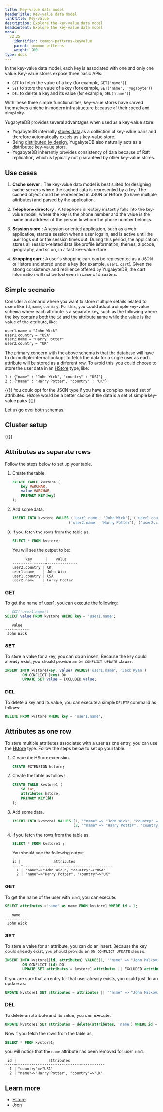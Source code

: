 ```yaml
---
title: Key-value data model
headerTitle: Key-value data model
linkTitle: Key-value
description: Explore the key-value data model
headcontent: Explore the key-value data model
menu:
  v2.25
    identifier: common-patterns-keyvalue
    parent: common-patterns
    weight: 200
type: docs
---
```


In the key-value data model, each key is associated with one and only one value. Key-value stores expose three basic APIs:

- `GET` to fetch the value of a key (for example, `GET('name')`)
- `SET` to store the value of a key (for example, `SET('name', 'yugabyte')`)
- `DEL` to delete a key and its value (for example, `DEL('name')`)

With these three simple functionalities, key-value stores have carved themselves a niche in modern infrastructure because of their speed and simplicity.

YugabyteDB provides several advantages when used as a key-value store:

- YugabyteDB internally [stores data](../../../../architecture/docdb/data-model/) as a collection of key-value pairs and therefore automatically excels as a key-value store.
- Being [distributed by design](../../../../architecture/transactions/distributed-txns/), YugabyteDB also naturally acts as a distributed key-value store.
- YugabyteDB inherently provides consistency of data because of Raft replication, which is typically not guaranteed by other key-value stores.

## Use cases

1. **Cache server** : The key-value data model is best suited for designing cache servers where the cached data is represented by a key. The cached object could be represented in JSON or Hstore (to have multiple attributes) and parsed by the application.

1. **Telephone directory** : A telephone directory instantly falls into the key-value model, where the key is the phone number and the value is the name and address of the person to whom the phone number belongs.

1. **Session store** : A session-oriented application, such as a web application, starts a session when a user logs in, and is active until the user logs out or the session times out. During this period, the application stores all session-related data like profile information, themes, zipcode, geography, and so on, in a fast key-value store.

1. **Shopping cart** : A user's shopping cart can be represented as a JSON or Hstore and stored under a key (for example, `user1.cart`). Given the strong consistency and resilience offered by YugabyteDB, the cart information will not be lost even in case of disasters.

## Simple scenario

Consider a scenario where you want to store multiple details related to users like `id`, `name`, `country`. For this, you could adopt a simple key-value schema where each attribute is a separate key, such as the following where the key contains both the `id` and the attribute name while the value is the value of the attribute, like:

```json{.nocopy}
user1.name = "John Wick"
user1.country = "USA"
user2.name = "Harry Potter"
user2.country = "UK"
```

The primary concern with the above schema is that the database will have to do multiple internal lookups to fetch the data for a single user as each attribute will be stored as a different row. To avoid this, you could choose to store the user data in an [HStore](https://www.postgresql.org/docs/15/hstore.html) type, like:

```json{.nocopy}
1 : {"name" : "John Wick", "country" : "USA"}
2 : {"name" : "Harry Potter", "country" : "UK"}
```

{{<note title="Note">}}
You could opt for the JSON type if you have a complex nested set of attributes. Hstore would be a better choice if the data is a set of simple key-value pairs
{{</note>}}

Let us go over both schemas.

## Cluster setup

{{<cluster-setup-tabs-new>}}

## Attributes as separate rows

Follow the steps below to set up your table.

1. Create the table.

    ```sql
    CREATE TABLE kvstore (
        key VARCHAR,
        value VARCHAR,
        PRIMARY KEY(key)
    );
    ```

1. Add some data.

    ```sql
    INSERT INTO kvstore VALUES ('user1.name', 'John Wick'), ('user1.country', 'USA'),
                              ('user2.name', 'Harry Potter'), ('user2.country', 'UK');
    ```

1. If you fetch the rows from the table as,

    ```sql
    SELECT * FROM kvstore;
    ```

    You will see the output to be:

    ```sql{.nocopy}
          key      |    value
    ---------------+--------------
    user2.country | UK
    user1.name    | John Wick
    user1.country | USA
    user2.name    | Harry Potter
    ```

### GET

To get the name of user1, you can execute the following:

```sql
-- GET('user1.name')
SELECT value FROM kvstore WHERE key = 'user1.name';
```

```output
   value
-----------
 John Wick
```

### SET

To store a value for a key, you can do an insert. Because the key could already exist, you should provide an `ON CONFLICT UPDATE` clause.

```sql
INSERT INTO kvstore(key, value) VALUES('user1.name', 'Jack Ryan')
        ON CONFLICT (key) DO
        UPDATE SET value = EXCLUDED.value;
```

### DEL

To delete a key and its value, you can execute a simple `DELETE` command as follows:

```sql
DELETE FROM kvstore WHERE key = 'user1.name';
```

## Attributes as one row

To store multiple attributes associated with a user as one entry, you can use the [Hstore](https://www.postgresql.org/docs/15/hstore.html) type. Follow the steps below to set up your table.

1. Create the HStore extension.

    ```sql
    CREATE EXTENSION hstore;
    ```

1. Create the table as follows.

    ```sql
    CREATE TABLE kvstore1 (
        id int,
        attributes hstore,
        PRIMARY KEY(id)
    );
    ```

1. Add some data.

    ```sql
    INSERT INTO kvstore1 VALUES (1, '"name" => "John Wick", "country" => "USA"'),
                                (2, '"name" => "Harry Potter", "country" => "UK"');
    ```

1. If you fetch the rows from the table as,

    ```sql
    SELECT * FROM kvstore1 ;
    ```

    You should see the following output.

    ```sql{.nocopy}
    id |               attributes
    ----+-----------------------------------------
      1 | "name"=>"John Wick", "country"=>"USA"
      2 | "name"=>"Harry Potter", "country"=>"UK"
    ```

### GET

To get the name of the user with `id=1`, you can execute:

```sql
SELECT attributes->'name' as name FROM kvstore1 WHERE id = 1;
```

```sql{.nocopy}
   name
-----------
 John Wick
```

### SET

To store a value for an attribute, you can do an insert. Because the key could already exist, you should provide an `ON CONFLICT UPDATE` clause.

```sql
INSERT INTO kvstore1(id, attributes) VALUES(1, '"name" => "John Malkovich"')
        ON CONFLICT (id) DO
        UPDATE SET attributes = kvstore1.attributes || EXCLUDED.attributes;
```

If you are sure that an entry for that user already exists, you could just do an update as:

```sql
UPDATE kvstore1 SET attributes = attributes || '"name" => "John Malkovich"' WHERE id = 1;
```

### DEL

To delete an attribute and its value, you can execute:

```sql
UPDATE kvstore1 SET attributes = delete(attributes, 'name') WHERE id = 1;
```

Now if you fetch the rows from the table as,

```sql
SELECT * FROM kvstore1;
```

you will notice that the `name` attribute has been removed for user `id=1`.

```sql{.nocopy}
 id |               attributes
----+-----------------------------------------
  1 | "country"=>"USA"
  2 | "name"=>"Harry Potter", "country"=>"UK"
```

## Learn more

- [Hstore](https://www.postgresql.org/docs/15/hstore.html)
- [Json](../../../../explore/ysql-language-features/jsonb-ysql/)